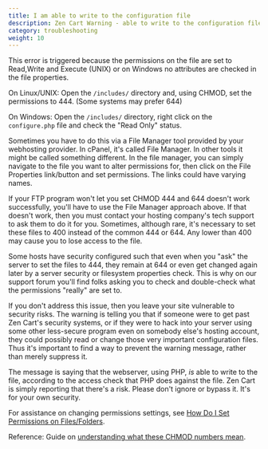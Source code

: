 ```yaml
---
title: I am able to write to the configuration file
description: Zen Cart Warning - able to write to the configuration file
category: troubleshooting 
weight: 10
---
```


This error is triggered because the permissions on the file are set to Read,Write and Execute (UNIX) or on Windows no attributes are checked in the file properties.

On Linux/UNIX: Open the `/includes/` directory and, using CHMOD, set the permissions to 444. (Some systems may prefer 644)

On Windows: Open the `/includes/` directory, right click on the `configure.php` file and check the "Read Only" status.

Sometimes you have to do this via a File Manager tool provided by your webhosting provider. In cPanel, it's called File Manager. In other tools it might be called something different. In the file manager, you can simply navigate to the file you want to alter permissions for, then click on the File Properties link/button and set permissions. The links could have varying names.

If your FTP program won't let you set CHMOD 444 and 644 doesn't work successfully, you'll have to use the File Manager approach above. If that doesn't work, then you must contact your hosting company's tech support to ask them to do it for you.  Sometimes, although rare, it's necessary to set these files to 400 instead of the common 444 or 644.  Any lower than 400 may cause you to lose access to the file.

Some hosts have security configured such that even when you "ask" the server to set the files to 444, they remain at 644 or even get changed again later by a server security or filesystem properties check.  This is why on our support forum you'll find folks asking you to check and double-check what the permissions "really" are set to.

If you don't address this issue, then you leave your site vulnerable to security risks.  The warning is telling you that if someone were to get past Zen Cart's security systems, or if they were to hack into your server using some other less-secure program even on somebody else's hosting account, they could possibly read or change those very important configuration files.  Thus it's important to find a way to prevent the warning message, rather than merely suppress it.

The message is saying that the webserver, using PHP, *is* able to write to the file, according to the access check that PHP does against the file.  Zen Cart is simply reporting that there's a risk.  Please don't ignore or bypass it.  It's for your own security.

For assistance on changing permissions settings, see [How Do I Set Permissions on Files/Folders](/user/installing/permissions/).

Reference: Guide on [understanding what these CHMOD numbers mean](/user/installing/installing_misc/#what-is-chmod-and-what-do-the-numbers-mean).

